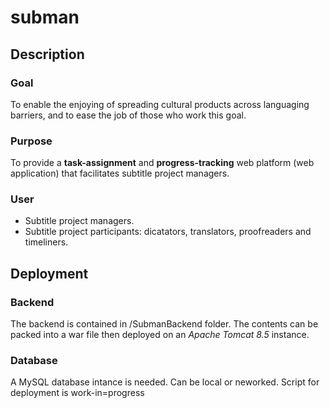 # subman
## Description
### Goal
To enable the enjoying of spreading cultural products across languaging barriers, and to ease the job of those who work this goal.
### Purpose
To provide a **task-assignment** and **progress-tracking** web platform (web application) that facilitates subtitle project managers.
### User
* Subtitle project managers.
* Subtitle project participants: dicatators, translators, proofreaders and timeliners.
## Deployment
### Backend
The backend is contained in /SubmanBackend folder. The contents can be packed into a war file then deployed on an *Apache Tomcat 8.5* instance.
### Database
A MySQL database intance is needed. Can be local or neworked. Script for deployment is work-in=progress
